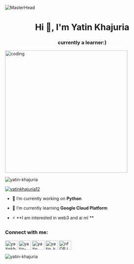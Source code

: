 ![MasterHead](https://media.tenor.com/PfwqKNNydVEAAAAC/welcome.gif)
<h1 align="center">Hi 👋, I'm Yatin Khajuria</h1>
<h3 align="center">currently a learner:)</h3>
<img align="center" alt="coding" width="400" src="https://www.themasterpicks.com/wp-content/uploads/2020/04/22b22287602523.5dbd29081561d.gif">


<p align="left"> <img src="https://komarev.com/ghpvc/?username=yatin-khajuria&label=Profile%20views&color=0e75b6&style=flat" alt="yatin-khajuria" /> </p>

<p align="left"> <a href="https://twitter.com/yatinkhajuria12" target="blank"><img src="https://img.shields.io/twitter/follow/yatinkhajuria12?logo=twitter&style=for-the-badge" alt="yatinkhajuria12" /></a> </p>

- 🔭 I’m currently working on **Python**

- 🌱 I’m currently learning **Google Cloud Platform**

- ⚡ **I am interested in web3 and ai ml **

<h3 align="left">Connect with me:</h3>
<p align="left">
<a href="https://twitter.com/yatinkhajuria12" target="blank"><img align="center" src="https://raw.githubusercontent.com/rahuldkjain/github-profile-readme-generator/master/src/images/icons/Social/twitter.svg" alt="yatinkhajuria12" height="30" width="40" /></a>
<a href="https://linkedin.com/in/yatin-khajuria-9a1406243" target="blank"><img align="center" src="https://raw.githubusercontent.com/rahuldkjain/github-profile-readme-generator/master/src/images/icons/Social/linked-in-alt.svg" alt="yatin-khajuria-9a1406243" height="30" width="40" /></a>
<a href="https://fb.com/yatin khajuria" target="blank"><img align="center" src="https://raw.githubusercontent.com/rahuldkjain/github-profile-readme-generator/master/src/images/icons/Social/facebook.svg" alt="yatin khajuria" height="30" width="40" /></a>
<a href="https://instagram.com/yatin_khajuria_" target="blank"><img align="center" src="https://raw.githubusercontent.com/rahuldkjain/github-profile-readme-generator/master/src/images/icons/Social/instagram.svg" alt="yatin_khajuria_" height="30" width="40" /></a>
<a href="https://discord.gg/nfQRJWCkha" target="blank"><img align="center" src="https://raw.githubusercontent.com/rahuldkjain/github-profile-readme-generator/master/src/images/icons/Social/discord.svg" alt="nfQRJWCkha" height="30" width="40" /></a>
</p>

<p><img align="center" src="https://github-readme-streak-stats.herokuapp.com/?user=yatin-khajuria&" alt="yatin-khajuria" /></p>
